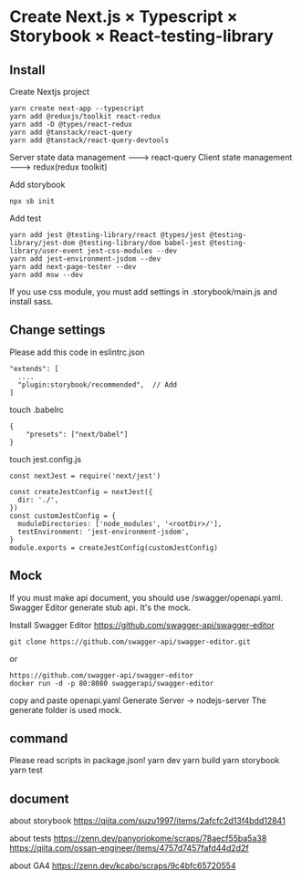 # Create Next.js × Typescript × Storybook × React-testing-library

## Install
Create Nextjs project
~~~
yarn create next-app --typescript
yarn add @reduxjs/toolkit react-redux
yarn add -D @types/react-redux
yarn add @tanstack/react-query
yarn add @tanstack/react-query-devtools
~~~

Server state data management ---> react-query
Client state management ---> redux(redux toolkit)

Add storybook
~~~
npx sb init
~~~

Add test
~~~
yarn add jest @testing-library/react @types/jest @testing-library/jest-dom @testing-library/dom babel-jest @testing-library/user-event jest-css-modules --dev
yarn add jest-environment-jsdom --dev
yarn add next-page-tester --dev
yarn add msw --dev
~~~

If you use css module, you must add settings in .storybook/main.js and install sass.

## Change settings
Please add this code in eslintrc.json
~~~
"extends": [
  ....
  "plugin:storybook/recommended",  // Add
]
~~~

touch .babelrc
~~~
{
    "presets": ["next/babel"]
}
~~~

touch jest.config.js
~~~
const nextJest = require('next/jest')

const createJestConfig = nextJest({
  dir: './',
})
const customJestConfig = {
  moduleDirectories: ['node_modules', '<rootDir>/'],
  testEnvironment: 'jest-environment-jsdom',
}
module.exports = createJestConfig(customJestConfig)
~~~

## Mock
If you must make api document, you should use /swagger/openapi.yaml.
Swagger Editor generate stub api.
It's the mock.

Install Swagger Editor
https://github.com/swagger-api/swagger-editor
~~~
git clone https://github.com/swagger-api/swagger-editor.git
~~~
or
~~~
https://github.com/swagger-api/swagger-editor
docker run -d -p 80:8080 swaggerapi/swagger-editor
~~~

copy and paste openapi.yaml
Generate Server → nodejs-server
The generate folder is used mock.

## command
Please read scripts in package.json!
yarn dev
yarn build
yarn storybook
yarn test

## document
about storybook
https://qiita.com/suzu1997/items/2afcfc2d13f4bdd12841

about tests
https://zenn.dev/panyoriokome/scraps/78aecf55ba5a38
https://qiita.com/ossan-engineer/items/4757d7457fafd44d2d2f

about GA4
https://zenn.dev/kcabo/scraps/9c4bfc65720554
